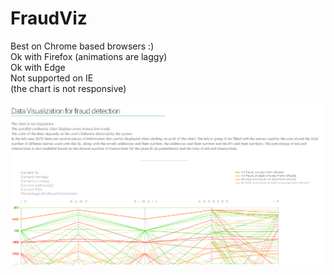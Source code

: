 # FraudViz  
Best on Chrome based browsers :)  
Ok with Firefox (animations are laggy)    
Ok with Edge  
Not supported on IE  
(the chart is not responsive)

![fraud viz gif demo](fraud-detection-viz.gif)

